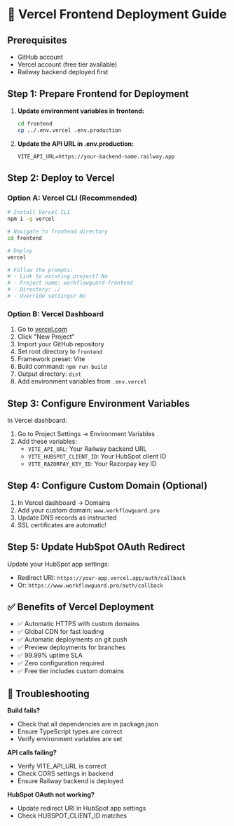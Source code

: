 # 🚀 Vercel Frontend Deployment Guide

## Prerequisites
- GitHub account
- Vercel account (free tier available)
- Railway backend deployed first

## Step 1: Prepare Frontend for Deployment

1. **Update environment variables in frontend:**
   ```bash
   cd frontend
   cp ../.env.vercel .env.production
   ```

2. **Update the API URL in .env.production:**
   ```
   VITE_API_URL=https://your-backend-name.railway.app
   ```

## Step 2: Deploy to Vercel

### Option A: Vercel CLI (Recommended)
```bash
# Install Vercel CLI
npm i -g vercel

# Navigate to frontend directory
cd frontend

# Deploy
vercel

# Follow the prompts:
# - Link to existing project? No
# - Project name: workflowguard-frontend
# - Directory: ./
# - Override settings? No
```

### Option B: Vercel Dashboard
1. Go to [vercel.com](https://vercel.com)
2. Click "New Project"
3. Import your GitHub repository
4. Set root directory to `frontend`
5. Framework preset: Vite
6. Build command: `npm run build`
7. Output directory: `dist`
8. Add environment variables from `.env.vercel`

## Step 3: Configure Environment Variables

In Vercel dashboard:
1. Go to Project Settings → Environment Variables
2. Add these variables:
   - `VITE_API_URL`: Your Railway backend URL
   - `VITE_HUBSPOT_CLIENT_ID`: Your HubSpot client ID
   - `VITE_RAZORPAY_KEY_ID`: Your Razorpay key ID

## Step 4: Configure Custom Domain (Optional)

1. In Vercel dashboard → Domains
2. Add your custom domain: `www.workflowguard.pro`
3. Update DNS records as instructed
4. SSL certificates are automatic!

## Step 5: Update HubSpot OAuth Redirect

Update your HubSpot app settings:
- Redirect URI: `https://your-app.vercel.app/auth/callback`
- Or: `https://www.workflowguard.pro/auth/callback`

## ✅ Benefits of Vercel Deployment

- ✅ Automatic HTTPS with custom domains
- ✅ Global CDN for fast loading
- ✅ Automatic deployments on git push
- ✅ Preview deployments for branches
- ✅ 99.99% uptime SLA
- ✅ Zero configuration required
- ✅ Free tier includes custom domains

## 🔧 Troubleshooting

**Build fails?**
- Check that all dependencies are in package.json
- Ensure TypeScript types are correct
- Verify environment variables are set

**API calls failing?**
- Verify VITE_API_URL is correct
- Check CORS settings in backend
- Ensure Railway backend is deployed

**HubSpot OAuth not working?**
- Update redirect URI in HubSpot app settings
- Check HUBSPOT_CLIENT_ID matches
